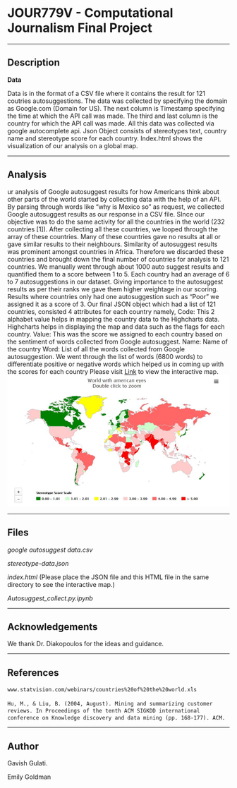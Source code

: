 # JOUR779V - Computational Journalism Final Project

-----------
Description
-----------

**Data**

Data is in the format of a CSV file where it contains the result for 121 coutries autosuggestions. The data was collected by specifying the domain as Google.com (Domain for US). The next column is Timestamp specifying the time at which the API call was made. The third and last column is the country for which the API call was made. All this data was collected via google autocomplete api. Json Object consists of stereotypes text, country name and stereotype score for each country. Index.html shows the visualization of our analysis on a global map.


---------------
Analysis
---------------

ur analysis of Google autosuggest results for how Americans think about other parts of the world started by collecting data with the help of an API. By parsing through words like “why is Mexico so” as request, we collected Google autosuggest results as our response in a CSV file. SInce our objective was to do the same activity for all the countries in the world (232 countries [1]). After collecting all these countries, we looped through the array of these countries. Many of these countries gave no results at all or gave similar results to their neighbours. Similarity of autosuggest results was prominent amongst countries in Africa. Therefore we discarded these countries and brought down the final number of countries for analysis to 121 countries. We manually went through about 1000 auto suggest results and quantified them to a score between 1 to 5. Each country had an average of 6 to 7 autosuggestions in our dataset. Giving importance to the autosuggest results as per their ranks we gave them higher weightage in our scoring. Results where countries only had one autosuggestion such as “Poor” we assigned it as a score of 3. Our final JSON object which had a list of 121 countries, consisted 4 attributes for each country namely,
Code: This 2 alphabet value helps in mapping the country data to the Highcharts data. Highcharts helps in displaying the map and data such as the flags for each country.
Value: This was the score we assigned to each country based on the sentiment of words collected from Google autosuggest.
Name: Name of the country
Word: List of all the words collected from Google autosuggestion.
We went through the list of words (6800 words) to differentiate positive or negative words which helped us in coming up with the scores for each country
Please visit [Link](http://jour779v.dx.am/) to view the interactive map.
![Interactive Map](https://github.com/gavishgulati/World-with-american-eyes/blob/master/World-With-American-Eyes.JPG)

-----
Files
-----

*google autosuggest data.csv*

*stereotype-data.json*

*index.html* (Please place the JSON file and this HTML file in the same directory to see the interactive map.)

*Autosuggest_collect.py.ipynb*


----------------
Acknowledgements
----------------

   We thank Dr. Diakopoulos for the ideas and guidance.

----------
References
----------

	www.statvision.com/webinars/countries%20of%20the%20world.xls

	Hu, M., & Liu, B. (2004, August). Mining and summarizing customer reviews. In Proceedings of the tenth ACM SIGKDD international conference on Knowledge discovery and data mining (pp. 168-177). ACM.

-------
Author
-------

Gavish Gulati.

Emily Goldman
